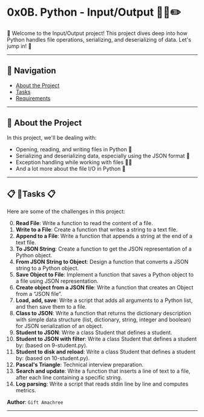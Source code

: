 # 0x0B. Python - Input/Output 🐍📘✏️

🌟 Welcome to the Input/Output project! This project dives deep into how Python handles file operations, serializing, and deserializing of data. Let's jump in! 🚀

---

## 📌 Navigation 

- [About the Project](#about-the-project)
- [Tasks](#tasks)
- [Requirements](#requirements)

---

## 🎩 About the Project 

In this project, we'll be dealing with:
- Opening, reading, and writing files in Python 📁
- Serializing and deserializing data, especially using the JSON format 🔁
- Exception handling while working with files 🚫🔥
- And a lot more about the file I/O in Python 🐍

---

## 📋 🧩Tasks 📋

Here are some of the challenges in this project:

0. **Read File**: Write a function to read the content of a file.
1. **Write to a File**: Create a function that writes a string to a text file.
2. **Append to a File**: Write a function that appends a string at the end of a text file.
3. **To JSON String**: Create a function to get the JSON representation of a Python object.
4. **From JSON String to Object**: Design a function that converts a JSON string to a Python object.
5. **Save Object to File**: Implement a function that saves a Python object to a file using JSON representation.
6. **Create object from a JSON file**: Write a function that creates an Object from a “JSON file”.
7. **Load, add, save**: Write a script that adds all arguments to a Python list, and then save them to a file.
8. **Class to JSON**: Write a function that returns the dictionary description with simple data structure (list, dictionary, string, integer and boolean) for JSON serialization of an object.
9. **Student to JSON**: Write a class Student that defines a student.
10. **Student to JSON with filter**: Write a class Student that defines a student by: (based on 9-student.py).
11. **Student to disk and reload**: Write a class Student that defines a student by: (based on 10-student.py).
12. **Pascal's Triangle**: Technical interview preparation.
13. **Search and update**: Write a function that inserts a line of text to a file, after each line containing a specific string.
14. **Log parsing**: Write a script that reads stdin line by line and computes metrics.

**Author**: `Gift Amachree`

---

